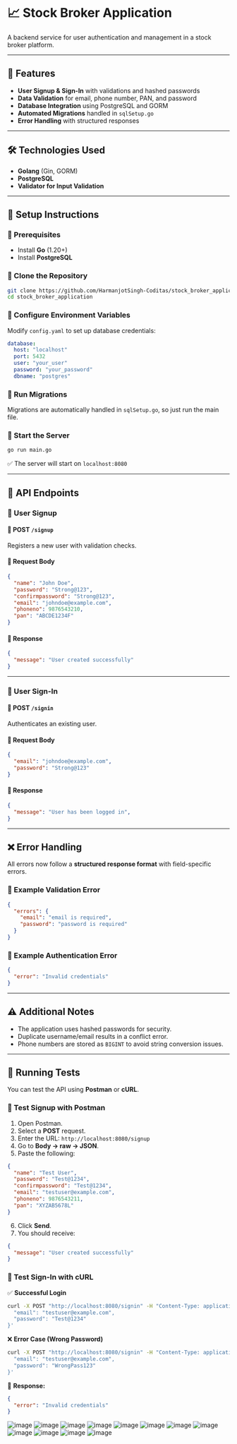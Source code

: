 # 📈 Stock Broker Application  

A backend service for user authentication and management in a stock broker platform.

---

## 🚀 Features

- **User Signup & Sign-In** with validations and hashed passwords
- **Data Validation** for email, phone number, PAN, and password
- **Database Integration** using PostgreSQL and GORM
- **Automated Migrations** handled in `sqlSetup.go`
- **Error Handling** with structured responses

---

## 🛠 Technologies Used

- **Golang** (Gin, GORM)
- **PostgreSQL**
- **Validator for Input Validation**

---

## 📌 Setup Instructions

### 🔹 Prerequisites

- Install **Go** (1.20+)
- Install **PostgreSQL**

### 🔹 Clone the Repository

```sh
git clone https://github.com/HarmanjotSingh-Coditas/stock_broker_application.git
cd stock_broker_application
```

### 🔹 Configure Environment Variables
Modify `config.yaml`  to set up database credentials:

```yaml
database:
  host: "localhost"
  port: 5432
  user: "your_user"
  password: "your_password"
  dbname: "postgres"
```

### 🔹 Run Migrations
Migrations are automatically handled in `sqlSetup.go`, so just run the main file.

### 🔹 Start the Server

```sh
go run main.go
```

✅ The server will start on `localhost:8080`

---

## 📡 API Endpoints

### 🔹 User Signup

#### 📌 POST `/signup`
Registers a new user with validation checks.

#### 🔹 Request Body

```json
{
  "name": "John Doe",
  "password": "Strong@123",
  "confirmpassword": "Strong@123",
  "email": "johndoe@example.com",
  "phoneno": 9876543210,
  "pan": "ABCDE1234F"
}
```

#### 🔹 Response

```json
{
  "message": "User created successfully"
}
```

---

### 🔹 User Sign-In

#### 📌 POST `/signin`
Authenticates an existing user.

#### 🔹 Request Body

```json
{
  "email": "johndoe@example.com",
  "password": "Strong@123"
}
```

#### 🔹 Response

```json
{
  "message": "User has been logged in",
}
```

---

## ❌ Error Handling

All errors now follow a **structured response format** with field-specific errors.

### 🔹 Example Validation Error

```json
{
  "errors": {
    "email": "email is required",
    "password": "password is required"
  }
}
```

### 🔹 Example Authentication Error

```json
{
  "error": "Invalid credentials"
}
```

---

## ⚠ Additional Notes

- The application uses hashed passwords for security.
- Duplicate username/email results in a conflict error.
- Phone numbers are stored as `BIGINT` to avoid string conversion issues.

---

## 🧪 Running Tests

You can test the API using **Postman** or **cURL**.

### 🔹 Test Signup with Postman

1. Open Postman.
2. Select a **POST** request.
3. Enter the URL: `http://localhost:8080/signup`
4. Go to **Body → raw → JSON**.
5. Paste the following:

```json
{
  "name": "Test User",
  "password": "Test@1234",
  "confirmpassword": "Test@1234",
  "email": "testuser@example.com",
  "phoneno": 9876543211,
  "pan": "XYZAB5678L"
}
```

6. Click **Send**.
7. You should receive:

```json
{
  "message": "User created successfully"
}
```

### 🔹 Test Sign-In with cURL

✅ **Successful Login**

```sh
curl -X POST "http://localhost:8080/signin" -H "Content-Type: application/json" -d '{
  "email": "testuser@example.com",
  "password": "Test@1234"
}'
```

❌ **Error Case (Wrong Password)**

```sh
curl -X POST "http://localhost:8080/signin" -H "Content-Type: application/json" -d '{
  "email": "testuser@example.com",
  "password": "WrongPass123"
}'
```

📌 **Response:**

```json
{
  "error": "Invalid credentials"
}
```


![image](https://github.com/user-attachments/assets/0a8779c2-ef42-4592-95d2-b8dab1af544b)
![image](https://github.com/user-attachments/assets/28b50f7f-fb8f-4a50-9f52-af978fe081a9)
![image](https://github.com/user-attachments/assets/9e852d69-8053-4f0c-bb5f-9557f7761496)
![image](https://github.com/user-attachments/assets/d25b8114-71de-4a47-82c2-ee96beb13342)
![image](https://github.com/user-attachments/assets/c7721ff0-c421-46f1-9700-dbae65417b91)
![image](https://github.com/user-attachments/assets/9d2b987f-f060-485b-a608-ba784c8512e3)
![image](https://github.com/user-attachments/assets/4a5d3ec3-e344-41fc-8407-6836515a732c)
![image](https://github.com/user-attachments/assets/4de11705-994e-44e3-88b5-a655a1a8f71a)
![image](https://github.com/user-attachments/assets/a25c8278-0334-4567-83e3-59bcefa6cd19)
![image](https://github.com/user-attachments/assets/004eda99-a181-4f9a-85bb-90b703d0b51a)
![image](https://github.com/user-attachments/assets/85aa5235-020b-4333-8d79-96284eabcc38)
![image](https://github.com/user-attachments/assets/d3c8ca8c-bf29-452e-89f5-e39be924ac75)













